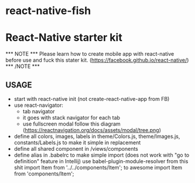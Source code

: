 # react-native-fish
React-Native starter kit
========================================================================================================================
*** NOTE ***
Please learn how to create mobile app with react-native before use and fuck this stater kit.
(https://facebook.github.io/react-native/)
*** /NOTE ***

USAGE
-----
- start with react-native init (not create-react-native-app from FB)
- use react-navigator:
    + tab navigator
    + it goes with stack navigator for each tab
    + use fullscreen modal follow this diagram (https://reactnavigation.org/docs/assets/modal/tree.png)
- define all colors, images, labels in theme/Colors.js, theme/Images.js, constants/Labels.js to make it simple in replacement
- define all shared component in /views/components
- define alias in .babelrc to make simple import (does not work with "go to definition" feature in Intellij)
    use babel-plugin-module-resolver
    from this shit
        import Item from '../../components/Item';
    to awesome
        import Item from 'components/Item';

